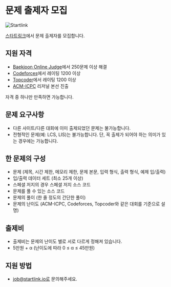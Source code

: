 # 문제 출제자 모집

![Startlink](https://upload.acmicpc.net/ed3627ab-6294-4f2b-8aeb-f9fc1462133a/-/resize/200x/)

[스타트링크](http://startlink.io)에서 문제 출제자를 모집합니다.

## 지원 자격

* [Baekjoon Online Judge](https://www.acmicpc.net)에서 250문제 이상 해결
* [Codeforces](http://codeforces.com)에서 레이팅 1200 이상
* [Topcoder](https://www.topcoder.com)에서 레이팅 1200 이상
* [ACM-ICPC](https://icpc.baylor.edu/) 리저널 본선 진출

자격 중 하나만 만족하면 가능합니다.

## 문제 요구사항

* 다른 사이트/다른 대회에 이미 출제되었던 문제는 불가능합니다.
* 전형적인 문제(예: LCS, LIS)는 불가능합니다. 단, 꼭 출제가 되어야 하는 의미가 있는 경우에는 가능합니다.

## 한 문제의 구성

* 문제 (제목, 시간 제한, 메모리 제한, 문제 본문, 입력 형식, 출력 형식, 예제 입/출력)
* 입/출력 데이터 세트 (최소 25개 이상)
* 스페셜 저지의 경우 스페셜 저지 소스 코드
* 문제를 풀 수 있는 소스 코드
* 문제의 풀이 (한 줄 정도의 간단한 풀이)
* 문제의 난이도 (ACM-ICPC, Codeforces, Topcoder와 같은 대회를 기준으로 설명)

## 출제비

* 출제비는 문제의 난이도 별로 서로 다르게 정해져 있습니다.
* 5만원 + α (난이도에 따라 0 ≤ α ≤ 45만원)

## 지원 방법

* job@startlink.io로 문의해주세요.
